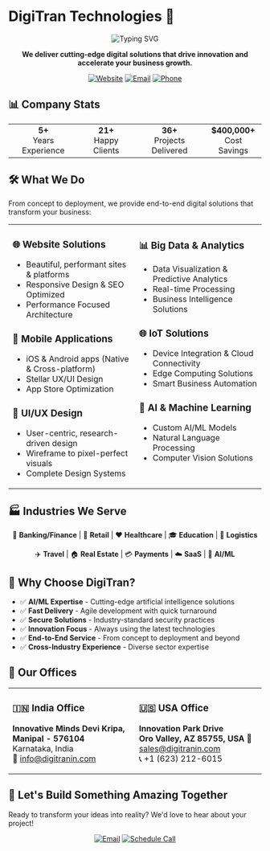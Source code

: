 # DigiTran Technologies 🚀
<div align="center">
  <img src="https://readme-typing-svg.herokuapp.com?font=Fira+Code&size=30&duration=3000&pause=1000&color=2196F3&center=true&vCenter=true&width=600&lines=Transforming+Ideas+Into+Reality;Cutting-Edge+Digital+Solutions;AI%2FML+%7C+Web+%7C+Mobile+%7C+IoT" alt="Typing SVG" />
</div>
<p align="center">
  <strong>We deliver cutting-edge digital solutions that drive innovation and accelerate your business growth.</strong>
</p>
<div align="center">
  
  [![Website](https://img.shields.io/badge/Website-digitranin.com-blue?style=for-the-badge&logo=google-chrome)](https://digitranin.com)
  [![Email](https://img.shields.io/badge/Email-info@digitranin.com-red?style=for-the-badge&logo=gmail)](mailto:info@digitranin.com)
  [![Phone](https://img.shields.io/badge/Phone-+1%20(623)%20212--6015-green?style=for-the-badge&logo=phone)](tel:+16232126015)
</div>

## 📊 Company Stats
<div align="center">
  <table>
    <tr>
      <td align="center"><strong>5+</strong><br/>Years Experience</td>
      <td align="center"><strong>21+</strong><br/>Happy Clients</td>
      <td align="center"><strong>36+</strong><br/>Projects Delivered</td>
      <td align="center"><strong>$400,000+</strong><br/>Cost Savings</td>
    </tr>
  </table>
</div>

## 🛠️ What We Do
From concept to deployment, we provide end-to-end digital solutions that transform your business:

<table>
<tr>
<td width="50%" valign="top">

### 🌐 **Website Solutions**
- Beautiful, performant sites & platforms
- Responsive Design & SEO Optimized
- Performance Focused Architecture

### 📱 **Mobile Applications**
- iOS & Android apps (Native & Cross-platform)
- Stellar UX/UI Design
- App Store Optimization

### 🎨 **UI/UX Design**
- User-centric, research-driven design
- Wireframe to pixel-perfect visuals
- Complete Design Systems

</td>
<td width="50%" valign="top">

### 📊 **Big Data & Analytics**
- Data Visualization & Predictive Analytics
- Real-time Processing
- Business Intelligence Solutions

### 🌐 **IoT Solutions**
- Device Integration & Cloud Connectivity
- Edge Computing Solutions
- Smart Business Automation

### 🧠 **AI & Machine Learning**
- Custom AI/ML Models
- Natural Language Processing
- Computer Vision Solutions

</td>
</tr>
</table>

## 🏭 Industries We Serve
<div align="center">
  
  🏦 **Banking/Finance** | 🛒 **Retail** | ❤️ **Healthcare** | 🎓 **Education** | 🚚 **Logistics**
  
  ✈️ **Travel** | 🏠 **Real Estate** | 💳 **Payments** | ☁️ **SaaS** | 🤖 **AI/ML**
  
</div>

## 🌟 Why Choose DigiTran?
- ✅ **AI/ML Expertise** - Cutting-edge artificial intelligence solutions
- ✅ **Fast Delivery** - Agile development with quick turnaround
- ✅ **Secure Solutions** - Industry-standard security practices
- ✅ **Innovation Focus** - Always using the latest technologies
- ✅ **End-to-End Service** - From concept to deployment and beyond
- ✅ **Cross-Industry Experience** - Diverse sector expertise

## 🏢 Our Offices

<table>
<tr>
<td width="50%" valign="top">

### 🇮🇳 India Office
**Innovative Minds**
**Devi Kripa, Manipal - 576104**  
Karnataka, India  
📧 info@digitranin.com

</td>
<td width="50%" valign="top">

### 🇺🇸 USA Office
**Innovation Park Drive**  
**Oro Valley, AZ 85755, USA**
📧 sales@digitranin.com  
📞 +1 (623) 212-6015

</td>
</tr>
</table>

## 🤝 Let's Build Something Amazing Together
Ready to transform your ideas into reality? We'd love to hear about your project!
<div align="center">
  
  [![Email](https://img.shields.io/badge/Get%20Quote-info@digitranin.com-blue?style=for-the-badge&logo=mail.ru)](mailto:info@digitranin.com)
  [![Schedule Call](https://img.shields.io/badge/Schedule%20Call-+1%20(623)%20212--6015-green?style=for-the-badge&logo=phone)](tel:+16232126015)
  
</div>
